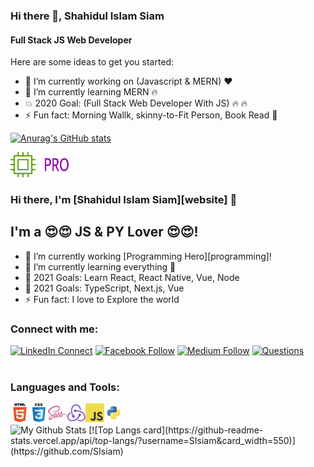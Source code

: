 ### Hi there 👋, Shahidul Islam Siam
#### Full Stack JS Web Developer

Here are some ideas to get you started:

- 🔭 I’m currently working on (Javascript & MERN) :heart:
- 🌱 I’m currently learning MERN :fire:
- :boom: 2020 Goal: (Full Stack Web Developer With JS) :fire: :fire:
- ⚡ Fun fact: Morning Wallk, skinny-to-Fit Person, Book Read :punch: 

[![Anurag's GitHub stats](https://github-readme-stats.vercel.app/api?username=SIsiam)](https://github.com/SIsiam&theme=radical&show_icons=true/github-readme-stats)

<a href='https://docs.github.com/en/developers'><img src='https://raw.githubusercontent.com/acervenky/animated-github-badges/master/assets/devbadge.gif' width='40' height='40'></a> <a href='https://github.com/pricing'><img src='https://raw.githubusercontent.com/acervenky/animated-github-badges/master/assets/pro.gif' width='40' height='40'></a> 



### Hi there, I'm  [Shahidul Islam Siam][website] 👋
## I'm a 😍😍 JS & PY Lover 😍😍!
- 🔭 I’m currently working [Programming Hero][programming]!
- 🌱 I’m currently learning everything 🤣
- 🥅 2021 Goals: Learn React, React Native, Vue, Node
- 🥅 2021 Goals: TypeScript, Next.js, Vue
- ⚡ Fun fact: I love to Explore the world 

### Connect with me:
[![LinkedIn Connect](https://img.shields.io/badge/%20-Connect-black?color=14171A&labelColor=212121&logo=linkedin&logoColor=ffffff)](https://www.linkedin.com/in/solaiman-shadin/) 
[![Facebook Follow](https://img.shields.io/badge/%20-Follow-black?color=14171A&labelColor=1976d2&logo=facebook&logoColor=ffffff)](https://web.facebook.com/dev.shadin) 
[![Medium Follow](https://img.shields.io/badge/%20-Follow-black?color=14171A&labelColor=1976d2&logo=medium&logoColor=ffffff)](https://medium.com/@solaimanshadin) 
[![Questions](https://img.shields.io/badge/%20-Questions-black?color=14171A&labelColor=fff&logo=stackoverflow&logoColor=0c0d0e26)](https://stackoverflow.com/users/10425732/solaiman-shadin)
<br />
<br />
### Languages and Tools:
<img align="left" alt="HTML5" width="30" src="https://raw.githubusercontent.com/github/explore/80688e429a7d4ef2fca1e82350fe8e3517d3494d/topics/html/html.png" />
<img align="left" alt="CSS3" width="30" src="https://raw.githubusercontent.com/github/explore/80688e429a7d4ef2fca1e82350fe8e3517d3494d/topics/css/css.png" />
<img align="left" alt="Sass" width="30" src="https://raw.githubusercontent.com/github/explore/80688e429a7d4ef2fca1e82350fe8e3517d3494d/topics/sass/sass.png" />
<img align="left" alt="Redux" width="30" src="https://raw.githubusercontent.com/github/explore/80688e429a7d4ef2fca1e82350fe8e3517d3494d/topics/redux/redux.png" />
<img align="left" alt="JavaScript" width="30" src="https://raw.githubusercontent.com/github/explore/80688e429a7d4ef2fca1e82350fe8e3517d3494d/topics/javascript/javascript.png" />
<img align="left" alt="python" width="30" src="https://raw.githubusercontent.com/github/explore/80688e429a7d4ef2fca1e82350fe8e3517d3494d/topics/python/python.png" />
                                     
<br />
<br />
<img width="550px" alt=" My Github Stats"  src="https://github-readme-stats.vercel.app/api?username=SIsiam&show_icons=true"/>
[![Top Langs card](https://github-readme-stats.vercel.app/api/top-langs/?username=SIsiam&card_width=550)](https://github.com/SIsiam)
